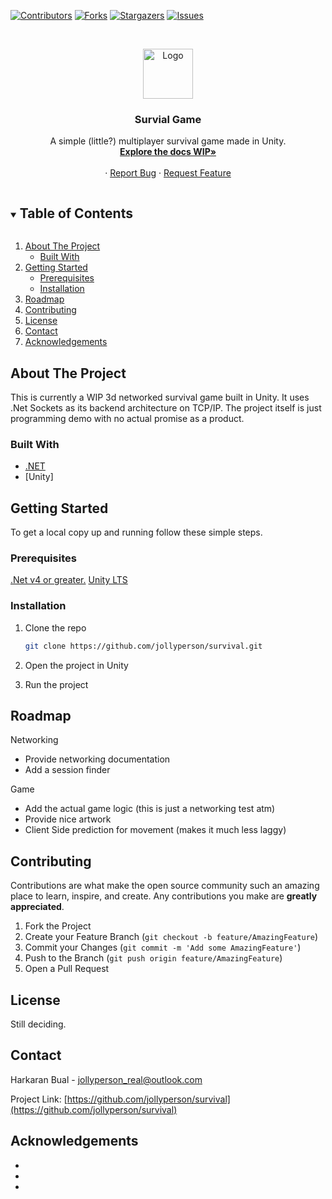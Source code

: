 <!-- PROJECT SHIELDS -->
<!--
*** I'm using markdown "reference style" links for readability.
*** Reference links are enclosed in brackets [ ] instead of parentheses ( ).
*** See the bottom of this document for the declaration of the reference variables
*** for contributors-url, forks-url, etc. This is an optional, concise syntax you may use.
*** https://www.markdownguide.org/basic-syntax/#reference-style-links
-->
[![Contributors][contributors-shield]][contributors-url]
[![Forks][forks-shield]][forks-url]
[![Stargazers][stars-shield]][stars-url]
[![Issues][issues-shield]][issues-url]


<!-- PROJECT LOGO -->
<br />
<p align="center">
  <a href="https://github.com/jollyperson/survival">
    <img src="images/logo.png" alt="Logo" width="80" height="80">
  </a>

  <h3 align="center">Survial Game</h3>

  <p align="center">
    A simple (little?) multiplayer survival game made in Unity. 
    <br />
    <a href="https://github.com/jollyperson/survival"><strong>Explore the docs WIP»</strong></a>
    <br />
    <br />
    <a href="https://github.com/jollyperson/survival"></a>
    ·
    <a href="https://github.com/jollyperson/survival/issues">Report Bug</a>
    ·
    <a href="https://github.com/jollyperson/survival/issues">Request Feature</a>
  </p>
</p>



<!-- TABLE OF CONTENTS -->
<details open="open">
  <summary><h2 style="display: inline-block">Table of Contents</h2></summary>
  <ol>
    <li>
      <a href="#about-the-project">About The Project</a>
      <ul>
        <li><a href="#built-with">Built With</a></li>
      </ul>
    </li>
    <li>
      <a href="#getting-started">Getting Started</a>
      <ul>
        <li><a href="#prerequisites">Prerequisites</a></li>
        <li><a href="#installation">Installation</a></li>
      </ul>
    </li>
    <li><a href="#roadmap">Roadmap</a></li>
    <li><a href="#contributing">Contributing</a></li>
    <li><a href="#license">License</a></li>
    <li><a href="#contact">Contact</a></li>
    <li><a href="#acknowledgements">Acknowledgements</a></li>
  </ol>
</details>



<!-- ABOUT THE PROJECT -->
## About The Project

This is currently a WIP 3d networked survival game built in Unity. It uses .Net Sockets as its backend architecture on TCP/IP. The project itself is just programming demo with no actual promise as a product.

### Built With

* [.NET](https://dotnet.microsoft.com/download/dotnet-framework)
* [Unity]



<!-- GETTING STARTED -->
## Getting Started

To get a local copy up and running follow these simple steps.

### Prerequisites

[.Net v4 or greater.](https://dotnet.microsoft.com/download/dotnet-framework)
[Unity LTS]()

### Installation

1. Clone the repo
   ```sh
   git clone https://github.com/jollyperson/survival.git
   ```
2. Open the project in Unity

3. Run the project


<!-- ROADMAP -->
## Roadmap
 Networking
* Provide networking documentation
* Add a session finder

Game
* Add the actual game logic (this is just a networking test atm)
* Provide nice artwork
* Client Side prediction for movement (makes it much less laggy)


<!-- CONTRIBUTING -->
## Contributing

Contributions are what make the open source community such an amazing place to learn, inspire, and create. Any contributions you make are **greatly appreciated**.

1. Fork the Project
2. Create your Feature Branch (`git checkout -b feature/AmazingFeature`)
3. Commit your Changes (`git commit -m 'Add some AmazingFeature'`)
4. Push to the Branch (`git push origin feature/AmazingFeature`)
5. Open a Pull Request



<!-- LICENSE -->
## License
Still deciding.




<!-- CONTACT -->
## Contact

Harkaran Bual - jollyperson_real@outlook.com

Project Link: [https://github.com/jollyperson/survival](https://github.com/jollyperson/survival)



<!-- ACKNOWLEDGEMENTS -->
## Acknowledgements

* []()
* []()
* []()





<!-- MARKDOWN LINKS & IMAGES -->
<!-- https://www.markdownguide.org/basic-syntax/#reference-style-links -->
[contributors-shield]: https://img.shields.io/github/contributors/jollyperson/survival.vg?style=for-the-badge
[contributors-url]: https://github.com/JollyPerson/survival/graphs/contributors
[forks-shield]: https://img.shields.io/github/forks/jollyperson/survival.svg?style=for-the-badge
[forks-url]: https://github.com/JollyPerson/survival/network/members
[stars-shield]: https://img.shields.io/github/stars/jollyperson/survival.svg?style=for-the-badge
[stars-url]: https://github.com/jollyperson/survival/stargazers
[issues-shield]: https://img.shields.io/github/issues/jollyperson/survival.svg?style=for-the-badge
[issues-url]: https://github.com/jollyperson/survival/issues
